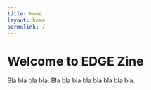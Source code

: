 ```yaml
---
title: Home
layout: home
permalink: /
---
```


# Welcome to EDGE Zine

Bla bla bla bla. Bla bla bla bla bla bla bla bla.

